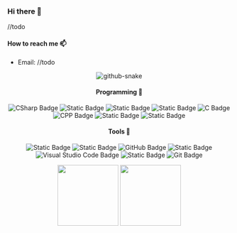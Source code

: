 ### Hi there 👋

//todo

#### How to reach me 📫

-  Email: //todo

<div align="center">
<!-- Snake Code Contribution Map 贪吃蛇代码贡献图 -->

<picture>
  <source media="(prefers-color-scheme: dark)" srcset="https://raw.githubusercontent.com/112292454/112292454/output/github-contribution-grid-snake-dark.svg" />
  <source media="(prefers-color-scheme: light)" srcset="https://raw.githubusercontent.com/112292454/112292454/output/github-contribution-grid-snake.svg" />
  <img alt="github-snake" src="https://raw.githubusercontent.com/112292454/112292454/output/github-contribution-grid-snake.svg" />
</picture>

</div>

<div align="center" >

<!--  skill badge 技能徽章 -->

#### Programming 💪

![CSharp Badge](https://img.shields.io/badge/C%23-512BD4?logo=csharp)
![Static Badge](https://img.shields.io/badge/Dotnet-512BD4?logo=dotnet)
![Static Badge](https://img.shields.io/badge/ASP.net-512BD4?logo=dotnet)
![Static Badge](https://img.shields.io/badge/Blazor-512BD4?logo=blazor)
![C Badge](https://img.shields.io/badge/C-555555?logo=c&logoColor=fff&style=flat)
![CPP Badge](https://img.shields.io/badge/C%2B%2B-00599C?logo=cplusplus)
![Static Badge](https://img.shields.io/badge/GO-FAFAFA?logo=go)
![Static Badge](https://img.shields.io/badge/PostgreSQL-FAFAFA?logo=postgresql)


#### Tools 🧰

![Static Badge](https://img.shields.io/badge/Arch%20Linux-FAFAFA?logo=archlinux)
![Static Badge](https://img.shields.io/badge/Gitea-FAFAFA?logo=gitea)
![GitHub Badge](https://img.shields.io/badge/GitHub-181717?logo=github&logoColor=fff&style=flat)
![Static Badge](https://img.shields.io/badge/Visual%20Studio-5C2D91?logo=visualstudio)
![Visual Studio Code Badge](https://img.shields.io/badge/Visual%20Studio%20Code-007ACC?logo=visualstudiocode&logoColor=fff&style=flat)
![Static Badge](https://img.shields.io/badge/Rider-000000?logo=rider)
![Git Badge](https://img.shields.io/badge/Git-F03C2E?logo=git&logoColor=fff&style=flat)

<div align="center" >

<!-- GitHub 数据统计 -->
<img align="" height="137px" src="https://github-readme-stats-git-masterrstaa-rickstaa.vercel.app/api?username=112292454&hide_title=true&hide_border=true&show_icons=true&include_all_commits=true&line_height=21text_color=000&icon_color=000&bg_color=0,ea6161,ffc64d,fffc4d,52fa5a&theme=graywhite" />
<img align="" height="137px" src="https://github-readme-stats-git-masterrstaa-rickstaa.vercel.app/api/top-langs/?username=112292454&hide_title=true&hide_border=true&layout=compact&langs_count=6&text_color=000&icon_color=fff&bg_color=0,52fa5a,4dfcff,c64dff&theme=graywhite" /><br><br>

</div>

